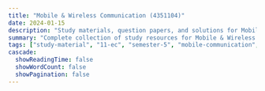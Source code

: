```yaml
---
title: "Mobile & Wireless Communication (4351104)"
date: 2024-01-15
description: "Study materials, question papers, and solutions for Mobile & Wireless Communication (4351104) - Electronics & Communication Engineering, Semester 5"
summary: "Complete collection of study resources for Mobile & Wireless Communication including syllabus, question papers from 2023-2025, and detailed solutions"
tags: ["study-material", "11-ec", "semester-5", "mobile-communication", "wireless", "4351104"]
cascade:
  showReadingTime: false
  showWordCount: false
  showPagination: false
---
```

